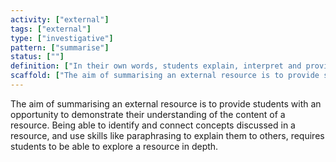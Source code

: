 ```yaml
---
activity: ["external"]
tags: ["external"]
type: ["investigative"]
pattern: ["summarise"]
status: [""]
definition: ["In their own words, students explain, interpret and provide a short summary of the concepts covered in an external resource. "]
scaffold: ["The aim of summarising an external resource is to provide students with an opportunity to demonstrate their understanding of the content of a resource. Being able to identify and connect concepts discussed in a resource, and use skills like paraphrasing to explain them to others, requires students to be able to explore a resource in depth."]
---
```


The aim of summarising an external resource is to provide students with an opportunity to demonstrate their understanding of the content of a resource. Being able to identify and connect concepts discussed in a resource, and use skills like paraphrasing to explain them to others, requires students to be able to explore a resource in depth.
